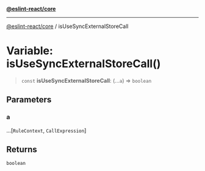 [**@eslint-react/core**](../README.md)

***

[@eslint-react/core](../README.md) / isUseSyncExternalStoreCall

# Variable: isUseSyncExternalStoreCall()

> `const` **isUseSyncExternalStoreCall**: (...`a`) => `boolean`

## Parameters

### a

...\[`RuleContext`, `CallExpression`\]

## Returns

`boolean`
